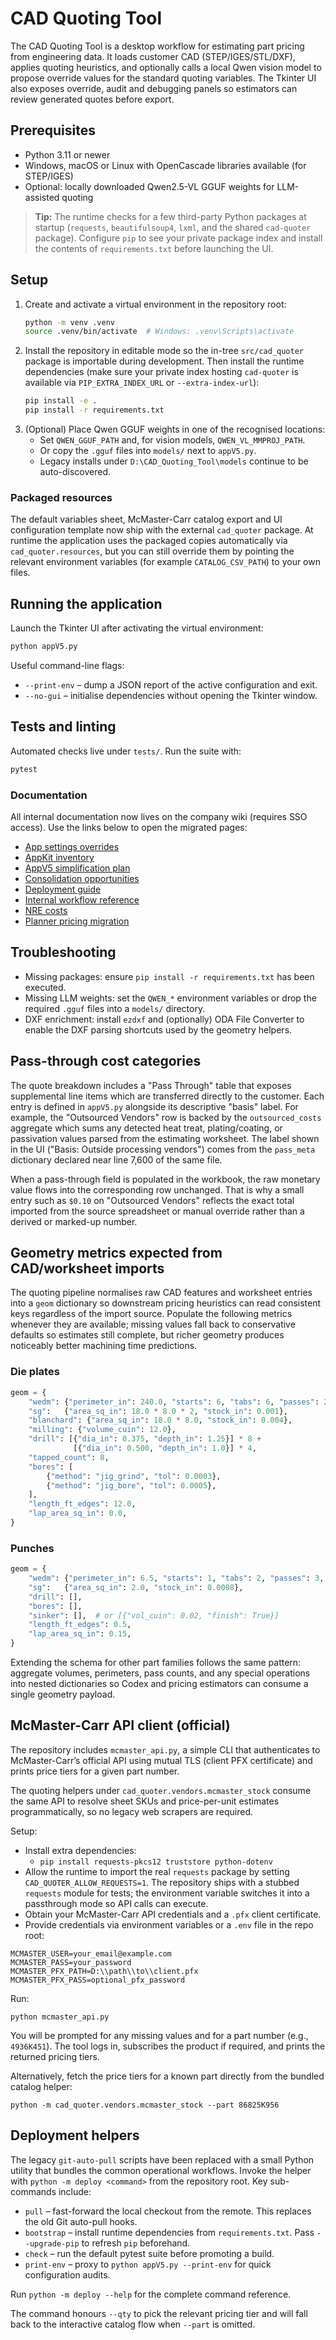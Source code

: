 # CAD Quoting Tool

The CAD Quoting Tool is a desktop workflow for estimating part pricing from
engineering data.  It loads customer CAD (STEP/IGES/STL/DXF), applies quoting
heuristics, and optionally calls a local Qwen vision model to propose override
values for the standard quoting variables.  The Tkinter UI also exposes
override, audit and debugging panels so estimators can review generated quotes
before export.

## Prerequisites

* Python 3.11 or newer
* Windows, macOS or Linux with OpenCascade libraries available (for STEP/IGES)
* Optional: locally downloaded Qwen2.5-VL GGUF weights for LLM-assisted quoting

> **Tip:** The runtime checks for a few third-party Python packages at startup
> (`requests`, `beautifulsoup4`, `lxml`, and the shared `cad-quoter` package).
> Configure `pip` to see your private package index and install the contents of
> `requirements.txt` before launching the UI.

## Setup

1. Create and activate a virtual environment in the repository root:
   ```bash
   python -m venv .venv
   source .venv/bin/activate  # Windows: .venv\Scripts\activate
   ```
2. Install the repository in editable mode so the in-tree `src/cad_quoter`
   package is importable during development. Then install the runtime
   dependencies (make sure your private index hosting `cad-quoter` is available
   via `PIP_EXTRA_INDEX_URL` or `--extra-index-url`):
   ```bash
   pip install -e .
   pip install -r requirements.txt
   ```
3. (Optional) Place Qwen GGUF weights in one of the recognised locations:
   * Set `QWEN_GGUF_PATH` and, for vision models, `QWEN_VL_MMPROJ_PATH`.
   * Or copy the `.gguf` files into `models/` next to `appV5.py`.
   * Legacy installs under `D:\CAD_Quoting_Tool\models` continue to be
     auto-discovered.

### Packaged resources

The default variables sheet, McMaster-Carr catalog export and UI configuration
template now ship with the external `cad_quoter` package. At runtime the
application uses the packaged copies automatically via
`cad_quoter.resources`, but you can still override them by pointing the
relevant environment variables (for example `CATALOG_CSV_PATH`) to your own
files.

## Running the application

Launch the Tkinter UI after activating the virtual environment:

```bash
python appV5.py
```

Useful command-line flags:

* `--print-env` – dump a JSON report of the active configuration and exit.
* `--no-gui` – initialise dependencies without opening the Tkinter window.

## Tests and linting

Automated checks live under `tests/`.  Run the suite with:

```bash
pytest
```

### Documentation

All internal documentation now lives on the company wiki (requires SSO
access).  Use the links below to open the migrated pages:

* [App settings overrides](https://wiki.company.com/display/CAD/CAD+Quoting+Tool+-+App+Settings+Overrides)
* [AppKit inventory](https://wiki.company.com/display/CAD/CAD+Quoting+Tool+-+AppKit+Inventory)
* [AppV5 simplification plan](https://wiki.company.com/display/CAD/CAD+Quoting+Tool+-+AppV5+Simplification+Plan)
* [Consolidation opportunities](https://wiki.company.com/display/CAD/CAD+Quoting+Tool+-+Consolidation+Opportunities)
* [Deployment guide](https://wiki.company.com/display/CAD/CAD+Quoting+Tool+-+Deployment+Guide)
* [Internal workflow reference](https://wiki.company.com/display/CAD/CAD+Quoting+Tool+-+Internal+Workflow+Reference)
* [NRE costs](https://wiki.company.com/display/CAD/CAD+Quoting+Tool+-+NRE+Costs)
* [Planner pricing migration](https://wiki.company.com/display/CAD/CAD+Quoting+Tool+-+Planner+Pricing+Migration)

## Troubleshooting

* Missing packages: ensure `pip install -r requirements.txt` has been executed.
* Missing LLM weights: set the `QWEN_*` environment variables or drop the
  required `.gguf` files into a `models/` directory.
* DXF enrichment: install `ezdxf` and (optionally) ODA File Converter to enable
  the DXF parsing shortcuts used by the geometry helpers.

## Pass-through cost categories

The quote breakdown includes a "Pass Through" table that exposes supplemental
line items which are transferred directly to the customer.  Each entry is
defined in `appV5.py` alongside its descriptive "basis" label.  For example, the
"Outsourced Vendors" row is backed by the `outsourced_costs` aggregate which
sums any detected heat treat, plating/coating, or passivation values parsed from
the estimating worksheet.  The label shown in the UI ("Basis: Outside processing
vendors") comes from the `pass_meta` dictionary declared near line 7,600 of the
same file.

When a pass-through field is populated in the workbook, the raw monetary value
flows into the corresponding row unchanged.  That is why a small entry such as
`$0.10` on "Outsourced Vendors" reflects the exact total imported from the
source spreadsheet or manual override rather than a derived or marked-up number.

## Geometry metrics expected from CAD/worksheet imports

The quoting pipeline normalises raw CAD features and worksheet entries into a
`geom` dictionary so downstream pricing heuristics can read consistent keys
regardless of the import source.  Populate the following metrics whenever they
are available; missing values fall back to conservative defaults so estimates
still complete, but richer geometry produces noticeably better machining time
predictions.

### Die plates

```python
geom = {
    "wedm": {"perimeter_in": 240.0, "starts": 6, "tabs": 6, "passes": 2, "wire_in": 0.010},
    "sg":   {"area_sq_in": 18.0 * 8.0 * 2, "stock_in": 0.001},           # both faces
    "blanchard": {"area_sq_in": 18.0 * 8.0, "stock_in": 0.004},
    "milling": {"volume_cuin": 12.0},                                   # pocket volume
    "drill": [{"dia_in": 0.375, "depth_in": 1.25}] * 8 +
              [{"dia_in": 0.500, "depth_in": 1.0}] * 4,
    "tapped_count": 8,
    "bores": [
        {"method": "jig_grind", "tol": 0.0003},
        {"method": "jig_bore", "tol": 0.0005},
    ],
    "length_ft_edges": 12.0,
    "lap_area_sq_in": 0.0,
}
```

### Punches

```python
geom = {
    "wedm": {"perimeter_in": 6.5, "starts": 1, "tabs": 2, "passes": 3, "wire_in": 0.008},
    "sg":   {"area_sq_in": 2.0, "stock_in": 0.0008},
    "drill": [],
    "bores": [],
    "sinker": [],  # or [{"vol_cuin": 0.02, "finish": True}]
    "length_ft_edges": 0.5,
    "lap_area_sq_in": 0.15,
}
```

Extending the schema for other part families follows the same pattern: aggregate
volumes, perimeters, pass counts, and any special operations into nested
dictionaries so Codex and pricing estimators can consume a single geometry
payload.

## McMaster-Carr API client (official)

The repository includes `mcmaster_api.py`, a simple CLI that authenticates to
McMaster-Carr’s official API using mutual TLS (client PFX certificate) and
prints price tiers for a given part number.

The quoting helpers under `cad_quoter.vendors.mcmaster_stock` consume the same
API to resolve sheet SKUs and price-per-unit estimates programmatically, so no
legacy web scrapers are required.

Setup:

- Install extra dependencies:
  - `pip install requests-pkcs12 truststore python-dotenv`
- Allow the runtime to import the real `requests` package by setting
  `CAD_QUOTER_ALLOW_REQUESTS=1`.  The repository ships with a stubbed
  `requests` module for tests; the environment variable switches it into a
  passthrough mode so API calls can execute.
- Obtain your McMaster-Carr API credentials and a `.pfx` client certificate.
- Provide credentials via environment variables or a `.env` file in the repo
  root:

```
MCMASTER_USER=your_email@example.com
MCMASTER_PASS=your_password
MCMASTER_PFX_PATH=D:\\path\\to\\client.pfx
MCMASTER_PFX_PASS=optional_pfx_password
```

Run:

```
python mcmaster_api.py
```

You will be prompted for any missing values and for a part number (e.g.,
`4936K451`). The tool logs in, subscribes the product if required, and prints
the returned pricing tiers.

Alternatively, fetch the price tiers for a known part directly from the bundled
catalog helper:

```
python -m cad_quoter.vendors.mcmaster_stock --part 86825K956
```

## Deployment helpers

The legacy `git-auto-pull` scripts have been replaced with a small Python
utility that bundles the common operational workflows.  Invoke the helper with
`python -m deploy <command>` from the repository root.  Key sub-commands
include:

* `pull` – fast-forward the local checkout from the remote.  This replaces the
  old Git auto-pull hooks.
* `bootstrap` – install runtime dependencies from `requirements.txt`.  Pass
  `--upgrade-pip` to refresh `pip` beforehand.
* `check` – run the default pytest suite before promoting a build.
* `print-env` – proxy to `python appV5.py --print-env` for quick configuration
  audits.

Run `python -m deploy --help` for the complete command reference.

The command honours `--qty` to pick the relevant pricing tier and will fall
back to the interactive catalog flow when `--part` is omitted.
